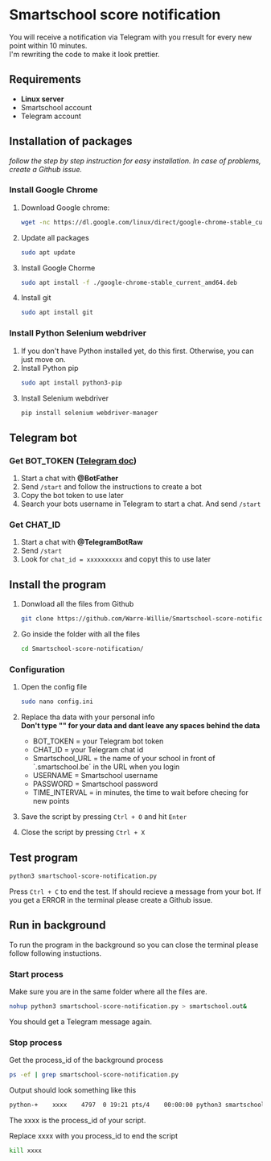 # Smartschool score notification

You will receive a notification via Telegram with you rresult for every new point within 10 minutes.  
I'm rewriting the code to make it look prettier.

## Requirements  
* **Linux server**
* Smartschool account
* Telegram account

## Installation of packages
_follow the step by step instruction for easy installation. In case of problems, create a Github issue._
### Install Google Chrome
1. Download Google chrome:
   ```sh
   wget -nc https://dl.google.com/linux/direct/google-chrome-stable_current_amd64.deb
   ```
2. Update all packages
   ```sh
   sudo apt update
   ```
3. Install Google Chorme
   ```sh
   sudo apt install -f ./google-chrome-stable_current_amd64.deb
   ```
4. Install git
   ```sh
   sudo apt install git
   ```

### Install Python Selenium webdriver
1. If you don't have Python installed yet, do this first. Otherwise, you can just move on.
2. Install Python pip
   ```sh
   sudo apt install python3-pip
   ```
3. Install Selenium webdriver
   ```sh
   pip install selenium webdriver-manager
   ```
## Telegram bot  
### Get BOT_TOKEN ([Telegram doc](https://core.telegram.org/bots/tutorial#obtain-your-bot-token))
1. Start a chat with **@BotFather**
2. Send `/start` and follow the instructions to create a bot
3. Copy the bot token to use later
4.  Search your bots username in Telegram to start a chat. And send `/start`
### Get CHAT_ID  
1. Start a chat with **@TelegramBotRaw**
2. Send `/start`
3. Look for `chat_id = xxxxxxxxxx` and copyt this to use later

## Install the program
1. Donwload all the files from Github
   ```sh
   git clone https://github.com/Warre-Willie/Smartschool-score-notification.git
   ```
3. Go inside the folder with all the files
   ```sh
   cd Smartschool-score-notification/
   ```
### Configuration
1. Open the config file
   ```sh
   sudo nano config.ini
   ```
2. Replace tha data with your personal info  
   **Don't type "" for your data and dant leave any spaces behind the data**  
   * BOT_TOKEN = your Telegram bot token
   * CHAT_ID = your Telegram chat id
   * Smartschool_URL = the name of your school in front of `.smartschool.be´ in the URL when you login
   * USERNAME = Smartschool username
   * PASSWORD = Smartschool password
   * TIME_INTERVAL = in minutes, the time to wait before checing for new points
   
3. Save the script by pressing `Ctrl + O` and hit `Enter`
4. Close the script by pressing `Ctrl + X` 

## Test program
```sh
python3 smartschool-score-notification.py
```
Press `Ctrl + C` to end the test.
If should recieve a message from your bot. If you get a ERROR in the terminal please create a Github issue.  

## Run in background
To run the program in the background so you can close the terminal please follow following instuctions.

### Start process
Make sure you are in the same folder where all the files are.
```sh
nohup python3 smartschool-score-notification.py > smartschool.out&
```
You should get a Telegram message again.

### Stop process
Get the process_id of the background process
```sh
ps -ef | grep smartschool-score-notification.py
```
Output should look something like this
```sh
python-+    xxxx    4797  0 19:21 pts/4    00:00:00 python3 smartschool-score-notification.py`
```
The xxxx is the process_id of your script.  

Replace xxxx with you process_id to end the script
```sh
kill xxxx
```
